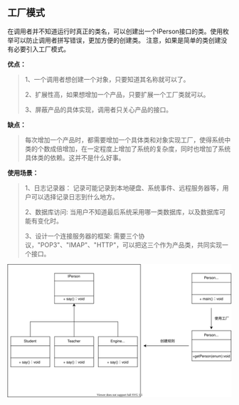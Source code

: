 ## 工厂模式
在调用者并不知道运行时真正的类名，可以创建出一个IPerson接口的类。使用枚举可以防止调用者拼写错误，更加方便的创建类。
注意，如果是简单的类创建没有必要引入工厂模式。

**优点：** 
>1、一个调用者想创建一个对象，只要知道其名称就可以了。 
> 
>2、扩展性高，如果想增加一个产品，只要扩展一个工厂类就可以。 
> 
>3、屏蔽产品的具体实现，调用者只关心产品的接口。

**缺点：**
>每次增加一个产品时，都需要增加一个具体类和对象实现工厂，使得系统中类的个数成倍增加，在一定程度上增加了系统的复杂度，同时也增加了系统具体类的依赖。这并不是什么好事。

**使用场景：** 
>1、日志记录器：
> 记录可能记录到本地硬盘、系统事件、远程服务器等，用户可以选择记录日志到什么地方。
> 
> 2、数据库访问:
> 当用户不知道最后系统采用哪一类数据库，以及数据库可能有变化时。 
> 
> 3、设计一个连接服务器的框架:
> 需要三个协议，"POP3"、"IMAP"、"HTTP"，可以把这三个作为产品类，共同实现一个接口。

![图](./img/工厂模式.svg)